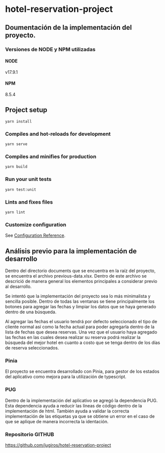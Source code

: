 # hotel-reservation-project 

## Doumentación de la implementación del proyecto.

### Versiones de NODE y NPM utilizadas
#### NODE
v17.9.1

#### NPM
8.5.4

## Project setup
```
yarn install
```

### Compiles and hot-reloads for development
```
yarn serve
```

### Compiles and minifies for production
```
yarn build
```

### Run your unit tests
```
yarn test:unit
```

### Lints and fixes files
```
yarn lint
```

### Customize configuration
See [Configuration Reference](https://cli.vuejs.org/config/).

## Análisis previo para la implementación de desarrollo

Dentro del directorio documents que se encuentra en la raíz del proyecto, 
se encuentra el archivo previous-data.xlsx. Dentro de este archivo se descrició
de manera general los elementos  principales a considerar previo al desarrollo.

Se intentó que la implementación del proyecto sea lo más minimalista y sencilla 
posible. Dentro de todas las ventanas se tiene principalmente los botones para 
agregar las fechas y limpiar los datos que se haya generado dentro de una búsqueda.

Al agregar las fechas el usuario tendrá por defecto seleccionado el tipo de cliente 
normal así como la fecha actual para poder agregarla dentro de la lista de fechas 
que desea reservas. Una vez que el usuario haya agregado las fechas en las cuales 
desea realizar su reserva podrá realizar la búsqueda del mejor hotel en cuanto a 
costo que se tenga dentro de los días de reserva seleccionados.

### Pinia
El proyecto se encuentra desarrollado con Pinia, para gestor de los estados del 
aplicativo como mejora para la utilización de typescript.

### PUG
Dentro de la implementación del aplicativo se agregó la dependencia PUG. Esta 
dependencia ayuda a reducir las líneas de código dentro de la implementación 
de html. También ayuda a validar la correcta implementación de las etiquetas 
ya que se obtiene un error en el caso de que se aplique de manera incorrecta 
la identación.

### Repositorio GITHUB
https://github.com/jugiros/hotel-reservation-project